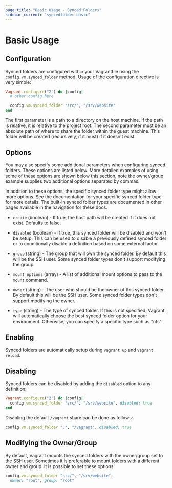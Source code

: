 ```yaml
---
page_title: "Basic Usage - Synced Folders"
sidebar_current: "syncedfolder-basic"
---
```


# Basic Usage

## Configuration

Synced folders are configured within your Vagrantfile using the
`config.vm.synced_folder` method. Usage of the configuration directive
is very simple:

```ruby
Vagrant.configure("2") do |config|
  # other config here

  config.vm.synced_folder "src/", "/srv/website"
end
```

The first parameter is a path to a directory on the host machine. If
the path is relative, it is relative to the project root. The second
parameter must be an absolute path of where to share the folder within
the guest machine. This folder will be created (recursively, if it must)
if it doesn't exist.

## Options

You may also specify some additional parameters when configuring 
synced folders. These options are listed below. More detailed examples of using
some of these options are shown below this section, note the owner/group example
supplies two additional options separated by commas.

In addition to these options, the specific synced folder type might
allow more options. See the documentation for your specific synced folder
type for more details. The built-in synced folder types are documented
in other pages available in the navigation for these docs.

* `create` (boolean) - If true, the host path will be created if it
  does not exist. Defaults to false.

* `disabled` (boolean) - If true, this synced folder will be disabled and
  won't be setup. This can be used to disable a previously defined synced
  folder or to conditionally disable a definition based on some external
  factor.

* `group` (string) - The group that will own the synced folder. By default
  this will be the SSH user. Some synced folder types don't support
  modifying the group.

* `mount_options` (array) - A list of additional mount options to pass
 to the `mount` command.

* `owner` (string) - The user who should be the owner of this synced folder.
  By default this will be the SSH user. Some synced folder types don't
  support modifying the owner.

* `type` (string) - The type of synced folder. If this is not specified,
  Vagrant will automatically choose the best synced folder option for your
  environment. Otherwise, you can specify a specific type such as "nfs".

## Enabling

Synced folders are automatically setup during `vagrant up` and
`vagrant reload`.

## Disabling

Synced folders can be disabled by adding the `disabled` option to
any definition:

```ruby
Vagrant.configure("2") do |config|
  config.vm.synced_folder "src/", "/srv/website", disabled: true
end
```

Disabling the default `/vagrant` share can be done as follows:

```ruby
config.vm.synced_folder ".", "/vagrant", disabled: true
```

## Modifying the Owner/Group

By default, Vagrant mounts the synced folders with the owner/group set
to the SSH user. Sometimes it is preferable to mount folders with a different
owner and group. It is possible to set these options:

```ruby
config.vm.synced_folder "src/", "/srv/website",
  owner: "root", group: "root"
```
